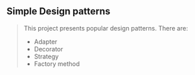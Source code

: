 ﻿## Simple Design patterns
> This project presents popular design patterns. 
> There are:
> - Adapter
> - Decorator
> - Strategy
> - Factory method